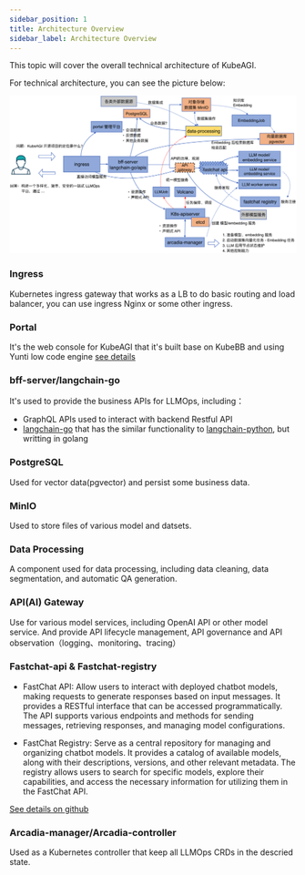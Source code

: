 ```yaml
---
sidebar_position: 1
title: Architecture Overview
sidebar_label: Architecture Overview
---
```


This topic will cover the overall technical architecture of KubeAGI.

For technical architecture, you can see the picture below:

![图 1](images/eadbb350322004646d94da4586dc5dbcae9a1037b1e3ff390e001bf286776499.png)  

### Ingress
Kubernetes ingress gateway that works as a LB to do basic routing and load balancer, you can use ingress Nginx or some other ingress.

### Portal
It's the web console for KubeAGI that it's built base on KubeBB and using Yunti low code engine [see details](http://kubebb.k8s.com.cn/docs/develop-guid/lowcode-development/intro)

### bff-server/langchain-go
It's used to provide the business APIs for LLMOps, including：
* GraphQL APIs used to interact with backend Restful API
* [langchain-go](https://github.com/tmc/langchaingo) that has the similar functionality to [langchain-python](https://github.com/langchain-ai/langchain), but writting in golang

### PostgreSQL
Used for vector data(pgvector) and persist some business data.

### MinIO
Used to store files of various model and datsets.

### Data Processing
A component used for data processing, including data cleaning, data segmentation, and automatic QA generation.

### API(AI) Gateway
Use for various model services, including OpenAI API or other model service. And provide API lifecycle management, API governance and API observation（logging、monitoring、tracing）

### Fastchat-api & Fastchat-registry
* FastChat API: Allow users to interact with deployed chatbot models, making requests to generate responses based on input messages. It provides a RESTful interface that can be accessed programmatically. The API supports various endpoints and methods for sending messages, retrieving responses, and managing model configurations.

* FastChat Registry: Serve as a central repository for managing and organizing chatbot models. It provides a catalog of available models, along with their descriptions, versions, and other relevant metadata. The registry allows users to search for specific models, explore their capabilities, and access the necessary information for utilizing them in the FastChat API.

[See details on github](https://github.com/lm-sys/FastChat)

### Arcadia-manager/Arcadia-controller
Used as a Kubernetes controller that keep all LLMOps CRDs in the descried state.
